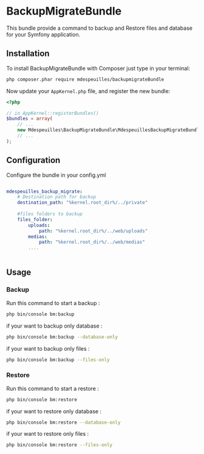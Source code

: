# BackupMigrateBundle

This bundle provide a command to backup and Restore files and database for your Symfony application.

## Installation

To install BackupMigrateBundle with Composer just type in your terminal:

```bash
php composer.phar require mdespeuilles/backupmigrateBundle
```

Now update your ``AppKernel.php`` file, and
register the new bundle:

```php
<?php

// in AppKernel::registerBundles()
$bundles = array(
    // ...
    new Mdespeuilles\BackupMigrateBundle\MdespeuillesBackupMigrateBundleBundle(),
    // ...
);
```

## Configuration

Configure the bundle in your config.yml

```yml

mdespeuilles_backup_migrate:
    # Destination path for backup
    destination_path: "%kernel.root_dir%/../private"
    
    #files folders to backup
    files_folder:
        uploads:
            path: "%kernel.root_dir%/../web/uploads"
        medias:
            path: "%kernel.root_dir%/../web/medias"
        ....
            
```

## Usage

### Backup

Run this command to start a backup : 

```bash
php bin/console bm:backup
```

if your want to backup only database : 

```bash
php bin/console bm:backup --database-only
```

if your want to backup only files : 

```bash
php bin/console bm:backup --files-only
```

### Restore

Run this command to start a restore : 

```bash
php bin/console bm:restore
```

if your want to restore only database : 

```bash
php bin/console bm:restore --database-only
```

if your want to restore only files : 

```bash
php bin/console bm:restore --files-only
```
